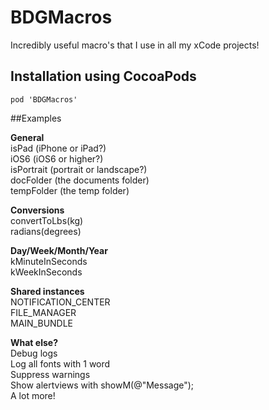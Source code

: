 # BDGMacros

Incredibly useful macro's that I use in all my xCode projects!

## Installation using CocoaPods
```
pod 'BDGMacros'
```

##Examples

**General**<br/>
isPad (iPhone or iPad?) <br/>
iOS6 (iOS6 or higher?) <br/>
isPortrait (portrait or landscape?) <br/>
docFolder (the documents folder) <br/>
tempFolder (the temp folder) <br/>

**Conversions**<br/>
convertToLbs(kg)<br/>
radians(degrees)<br/>

**Day/Week/Month/Year**<br/>
kMinuteInSeconds<br/>
kWeekInSeconds<br/>

**Shared instances**<br/>
NOTIFICATION_CENTER<br/>
FILE_MANAGER<br/>
MAIN_BUNDLE<br/>

**What else?**<br/>
Debug logs<br/>
Log all fonts with 1 word<br/>
Suppress warnings<br/>
Show alertviews with showM(@"Message");<br/>
A lot more!